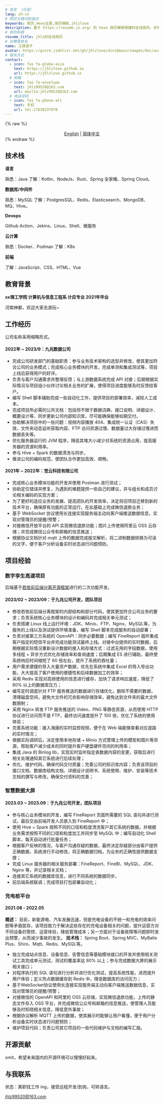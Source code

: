 ```yaml
---
# 语言 （可选）
lang: zh-cn
# 网页关键词和描述
keywords: 简历,Hexo主题,简历模板,jhlzlove
description: 基于 https://resume.js.org/ 的 hexo 简历模板搭建的在线简历，非常感谢作者！^_^，Github 地址：https://github.com/xaoxuu/resume-docs。<br/>“我希望我在温度高的时候变成水蒸气，升到天上；遇到冷空气，我又可以凝结成水，再次回到大地，滋养土地”。 ——胡歌
# 简历标题
resume_title: jhlz的在线简历
# 应聘者姓名
name: 江湖浪子
avatar: https://gcore.jsdelivr.net/gh/jhlzlove/dist@main/images/doc/avatar.jpeg
# 联系方式
contact:
  - icon: fas fa-globe-asia
    text: https://jhlzlove.github.io
    url: https://jhlzlove.github.io
  # 邮箱
  - icon: fas fa-envelope
    text: jhlz99520@163.com
    url: mailto:jhlz99520@163.com
  # 电话号码
  - icon: fas fa-phone-alt
    text: 手机
    url: tel:17638237970
---
```


{% raw %}
<center>
<a href='/resume-doc'>English</a> | <a href='/resume-doc/zh-cn/'>简体中文</a>
</center>
{% endraw %}

## <i class="fas fa-flag"></i> 技术栈

**语言**

熟悉：Java
了解：Kotlin、NodeJs、Rust、Spring 全家桶、Spring Cloud。

**数据库/中间件**

熟悉：MySQL
了解：PostgresSQL、Redis、Elasticsearch、MongoDB、MQ、Hive。

**Devops**

Github Action、Jekins、Linux、Shell、微服务

**云计算**

熟悉：Docker、Podman
了解：K8s

**前端**

了解：JavaScript、CSS、HTML、Vue

## <i class="fas fa-user-graduate"></i> 教育背景

**xx理工学院 计算机与信息工程系 计应专业 2021年毕业**

河南神都，欢迎大家去游玩~

## <i class="fas fa-user-tie"></i> 工作经历

公司名称采用缩略形式。

#### 2022年 ~ 2023/9：九兆数据公司

- 完成公司研发部门的基础职责：参与业务技术架构的选型并修改，使其更加符合公司的业务模式；完成核心业务模块的开发，完成单测和集成测试等，项目上线后获得用户的好评。
- 负责与客户沟通需求并整理反馈；与上游数据系统完成 API 对接；后期根据实际情况与项目组小伙伴讨论相关业务的扩展，使得项目进度能够及时反馈给客户。
- 编写 Shell 脚本辅助完成一些自动化工作，提供项目的部署效率，减轻人工成本。
- 完成项目所必需的公共文档：包括但不限于数据词典、接口说明、详细设计、概要设计等，同步更新公司内部知识库，尽可能确保能够如期交付。
- 协助解决项目中的一些问题：视频内容播放 404、集成统一认证（CAS）失效，文件夹动态监听获取内容、FTP 访问资源过慢、数据量过大存储过慢进而数据丢失等。
- 优化服务器运行的 JVM 程序，降低其堆大小减少对系统的资源占用，提高服务器的资源利用率。
- 参与 Hive + Spark 的数据清洗与同步。
- 推进公司的编码规范，使团队合作更加高效、顺畅。

#### 2021年 ~ 2022年：觉云科技有限公司

- 完成核心业务模块功能的开发并使用 Postman 进行测试；
- 协助定位错误并修复，为遇到的难题提供一些自己的建议，并与组长和成员讨论相关编码的实现方案；
- 为了更好的适应业务的发展、提高团队的开发效率，决定将旧项目迁移到新的技术平台，确保原有功能的正常运行，在此基础上完成微信退款业务；
- 基于 WebSocket 协议使用长连接实现服务端主动向客户端推送数据信息，实现对管理员的提醒/预警；
- 对接微信开放平台的 API 实现微信退款功能；图片上传使用阿里云 OSS 云存储；并完成微信公众号和邮箱的信息推送；
- 根据协议文档针对 mqtt 上传的数据完成报文解析，将二进制数据转换为可读的文字，便于客户分析设备实时状态进行问题预防。

## <i class="fas fa-award"></i> 项目经验

### 数字孪生高速项目

后端基于[若依前后端分离开源框架](http://doc.ruoyi.vip/ruoyi-vue/)进行的二次功能开发。

#### 2023/02 ~ 2023/09：于九兆公司开发，团队项目

- 修改若依前后端分离框架的内部结构和部分代码，使其更加符合公司业务的要求；负责系统核心业务模块的设计和编码并完成相关单元测试；
- 负责搭建 Linux 线上运行环境：JDK、Minio、FTP、Nginx、MySQL等，为服务的上线以及测试提供环境准备，编写 Shell 脚本完成服务的自动部署；
- 负责对接第三方系统的 OpenAPI：同步必要数据；编写 FineReport 插件集成客户指定的短信平台并完成功能测试最终上线。对接中台提供的实时数据，后期根据实际情况重新设计数据的接入和存储方式：过滤无用的字段数据，使用多线程 + 异步方式优化存储效率和查询速度；后期集成 ES 进行辅助，最终使系统响应时间缩短了 60 倍左右，提升了系统的吞吐量；
- 用户需求便捷的导入大量资产数据，优先在系统中集成 Excel 的导入导出功能，大大提高了客户使用的便捷性和后续数据加工的效率；
- 采用 Redis 实现对高频使用的信息进行缓存，加快了请求响应速度，降低了 80% 以上的数据库压力；
- 编写定时调度针对 FTP 服务推送的数据进行存储优化，删除不需要的数据，清理磁盘空间，避免大文件的冗余影响存储效率，避免达到文件夹的最大文件数限制；
- 采用 Nginx 转发 FTP 服务推送的 Video、PNG 等静态资源，从而使用 HTTP 协议进行访问而不是 FTP，最终访问速度提升了 100 倍，优化了系统的使用体验；
- 完善系统功能：接入海康的实时监控视频，便于在 Web 端能够查看对应道路的实时情况；
- 根据实际调研后，决定使用本地存储 + Minio 方式管理上传的模型和图片等资源，帮助客户减少成本的同时提升客户硬盘硬件空间的利用率；
- 集成 Java 的 Binlog lib，实现实时监听指定表数据内容的变更，获取后进行相关处理通知其它系统进行后续处理；
- 优化、维护代码，确保代码交付质量；完善公司的知识库内容；负责该项目的接口文档、数据库结构文档、详细设计说明书、系统使用、维护、安装等技术文档的撰写与修改，确保交付资料的完善；

### 智慧数据大屏

#### 2023.03 ~ 2023.09：于九兆公司开发，团队项目

- 参与核心业务模块的开发，编写 FineReport 页面所需要的 SQL 语句并进行测试，最后交由前端开发人员嵌入到 FineReport 中；
- 使用 Hive + Spark 按照不同的口径和粒度清洗客户其它系统的数据，并根据业务需求按照不同的口径和粒度加工并同步至 MySQL 中；编写自动化 Shell 脚本，每天自动进行批量任务；
- 根据客户反映的情况，与客户沟通存疑的数据，最终决定存疑部分由客户提供正确数据，系统进行手动修改，将正确数据归档，为业务的正确性提供数据支撑；
- 完成 Linux 服务器的相关服务部署：FineReport、FineBI、MySQL、JDK、Nginx 等，并记录相关文档；
- 连接其它系统的数据库信息，进行不同系统的数据同步。
- 前后端系统联调；完成项目打包部署自动化；

### 充电桩平台

#### 2021.08 - 2022.05

**概述：** 目前，新能源电、汽车发展迅速，但是充电设备的不统一和充电的效率问题等矛盾犹存，该项目致力于解决这些存在的充电设备相关的问题，提升运营方对不同设备的管控、运营体验，降低管理成本；另一方面对于设备故障等问题即时发出预警，从而减少事故的发生。
**技术栈：** Spring Boot、Spring MVC、MyBatis Plus、Shiro、Mqtt、Redis、MySQL等。
- 独立完成站点信息、设备信息、告警信息等基础模块接口的开发并使用相关测试工具完成单元测试，测试的覆盖率达 80% 以上；参与完成数据大屏的展示相关接口；
- 对程序执行的 SQL 语句进行分析并进行优化测试，提高系统性能，进而提升用户体验；定义热点数据缓存到 Redis 中，降低数据库的访问压力；
- 基于WebSocket协议使用长连接实现服务端主动向客户端推送数据信息，实现对管理员的提醒/预警；
- 对接微信的 OpenAPI 和阿里的 OSS 云存储，实现微信退款功能，上传的静态文件存入 OSS 平台，并完成微信公众号和邮箱的信息推送，使管理人员能够及时知晓相关信息，降低意外事故；
- 根据协议解析 MQTT 上传的数据，使其展示时能够让用户看懂，便于用户分析设备实时状态进行问题预防；
- 维护项目代码；负责公司其它项目的一些代码维护与文档的编写汇报。

## <i class="fab fa-github"></i> 开源贡献

omit，希望未来国内的开源环境可以慢慢好起来。

## <i class="fas fa-phone-alt"></i> 与我联系

状态：离职找工作 ing，接受远程开发/到岗，可转语言。

<i class="fas fa-envelope fa-fw"></i> jhlz99520@163.com
